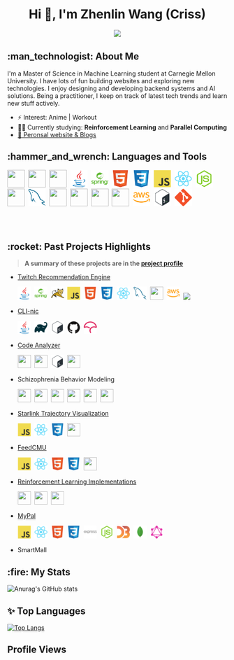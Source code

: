 <div id="header" align="center">
  <h1>Hi 👋, I'm Zhenlin Wang (Criss)</h1>
  <img src="https://media.giphy.com/media/3kPDmoWdBpQPNhCnUG/giphy.gif" width="300"/>
  
</div>

<h2> :man_technologist: About Me </h2>

I'm a Master of Science in Machine Learning student at Carnegie Mellon University. I have lots of fun building websites and exploring new technologies. I enjoy designing and developing backend systems and AI solutions. Being a practitioner, I keep on track of latest tech trends and learn new stuff actively.
- ⚡ Interest: Anime | Workout 
- 👨‍🏫 Currently studying: **Reinforcement Learning** and **Parallel Computing**
- [:ledger: Peronsal website & Blogs](http://criss-wang.github.io)

<h2> :hammer_and_wrench: Languages and Tools </h2>
<div>
  <img src="https://cdn.jsdelivr.net/gh/devicons/devicon/icons/cplusplus/cplusplus-original.svg" width="40" height="40"/>&nbsp;
  <img src="https://cdn.jsdelivr.net/gh/devicons/devicon/icons/python/python-original.svg" width="40" height="40"/>&nbsp;
  <img src="https://cdn.jsdelivr.net/gh/devicons/devicon/icons/pytorch/pytorch-original.svg" width="40" height="40"/>&nbsp;
  <img src="https://github.com/devicons/devicon/blob/master/icons/java/java-original.svg" title="Java" alt="Java" width="40" height="40"/>&nbsp;
  <img src="https://github.com/devicons/devicon/blob/master/icons/spring/spring-original-wordmark.svg" title="Spring" alt="Spring" width="40" height="40"/>&nbsp;
  <img src="https://github.com/devicons/devicon/blob/master/icons/html5/html5-original.svg" title="HTML5" alt="HTML" width="40" height="40"/>&nbsp; 
  <img src="https://github.com/devicons/devicon/blob/master/icons/css3/css3-original.svg"  title="CSS3" alt="CSS" width="40" height="40"/>&nbsp;
  <img src="https://github.com/devicons/devicon/blob/master/icons/javascript/javascript-original.svg" title="JavaScript" alt="JavaScript" width="40" height="40"/>&nbsp;
  <img src="https://github.com/devicons/devicon/blob/master/icons/react/react-original.svg" title="React" alt="React" width="40" height="40"/>&nbsp;
  <img src="https://github.com/devicons/devicon/blob/master/icons/nodejs/nodejs-original.svg" title="NodeJS" alt="NodeJS" height="40"/>&nbsp;
  <img src="https://cdn.jsdelivr.net/gh/devicons/devicon/icons/d3js/d3js-original.svg"  width="40" height="40"/>&nbsp;
  <img src="https://github.com/devicons/devicon/blob/master/icons/mysql/mysql-original.svg" title="MySQL"  alt="MySQL" width="40" height="40"/>&nbsp;
  <img src="https://cdn.jsdelivr.net/gh/devicons/devicon/icons/mongodb/mongodb-original.svg" width="40" height="40"/>&nbsp;
  <img src="https://cdn.jsdelivr.net/gh/devicons/devicon/icons/nginx/nginx-original.svg" width="40" height="40"/>&nbsp;
  <img src="https://cdn.jsdelivr.net/gh/devicons/devicon/icons/docker/docker-original.svg" width="40" height="40"/>&nbsp;
  <img src="https://cdn.jsdelivr.net/gh/devicons/devicon/icons/kubernetes/kubernetes-plain.svg" width="40" height="40"/>&nbsp;
  <img src="https://github.com/devicons/devicon/blob/master/icons/amazonwebservices/amazonwebservices-plain-wordmark.svg" title="AWS" alt="AWS" width="40" height="40"/>&nbsp;
  <img src="https://github.com/devicons/devicon/blob/master/icons/bash/bash-original.svg" title="bash" alt="bash" width="40" height="40"/>&nbsp;
  <img src="https://github.com/devicons/devicon/blob/master/icons/git/git-original.svg" title="Git" **alt="Git" width="40" height="40"/>
</div>

<br/><br/>

<h2> :rocket: Past Projects Highlights </h2>

> **A summary of these projects are in the [project profile](https://criss-wang.github.io/post/projects)**

- [Twitch Recommendation Engine](https://twitch-plus.herokuapp.com)
  
  <img src="https://github.com/devicons/devicon/blob/master/icons/java/java-original.svg" title="Java" alt="Java" width="30" height="30"/>&nbsp;
  <img src="https://github.com/devicons/devicon/blob/master/icons/spring/spring-original-wordmark.svg" title="Spring" alt="Spring" width="30" height="30"/>&nbsp;
  <img src="https://github.com/devicons/devicon/blob/master/icons/tomcat/tomcat-original.svg" width="30" height="30"/>&nbsp;
  <img src="https://github.com/devicons/devicon/blob/master/icons/javascript/javascript-original.svg" title="JavaScript" alt="JavaScript" width="30" height="30"/>&nbsp;
  <img src="https://github.com/devicons/devicon/blob/master/icons/html5/html5-original.svg" title="HTML5" alt="HTML" width="30" height="30"/>&nbsp;
  <img src="https://github.com/devicons/devicon/blob/master/icons/css3/css3-original.svg"  title="CSS3" alt="CSS" width="30" height="30"/>&nbsp;
  <img src="https://github.com/devicons/devicon/blob/master/icons/react/react-original.svg" title="React" alt="React" width="30" height="30"/>&nbsp;
  <img src="https://github.com/devicons/devicon/blob/master/icons/mysql/mysql-original.svg" title="MySQL" alt="MySQL" width="30" height="30"/>&nbsp;
  <img src="https://cdn.jsdelivr.net/gh/devicons/devicon/icons/docker/docker-original.svg" width="30" height="30"/>&nbsp;
  <img src="https://github.com/devicons/devicon/blob/master/icons/amazonwebservices/amazonwebservices-plain-wordmark.svg" width="30" height="30"/>&nbsp;
  <img src="https://svn.apache.org/repos/asf/comdev/project-logos/originals/maven.svg" height="25"/>
  
- [CLI-nic](https://ay2021s1-cs2103-w14-4.github.io/tp/)
  
  <img src="https://github.com/devicons/devicon/blob/master/icons/java/java-original.svg" title="Java" alt="Java" width="30" height="30"/>&nbsp;
  <img src="https://github.com/devicons/devicon/blob/master/icons/gradle/gradle-plain.svg" title="Java" alt="Java" width="30" height="30"/>&nbsp;
  <img src="https://github.com/devicons/devicon/blob/master/icons/bash/bash-plain.svg" title="bash" alt="bash" width="30" height="30"/>&nbsp;
  <img src="https://github.com/devicons/devicon/blob/master/icons/github/github-original.svg" title="bash" alt="bash" width="30" height="30"/>&nbsp;
  <img src="https://github.com/devicons/devicon/blob/master/icons/codecov/codecov-plain.svg" title="bash" alt="bash" width="30" height="30"/>&nbsp;
  
- [Code Analyzer](https://github.com/Criss-Wang/Code-Analyzer)

  <img src="https://cdn.jsdelivr.net/gh/devicons/devicon/icons/cplusplus/cplusplus-original.svg" width="30" height="30"/>&nbsp;
  <img src="https://cdn.jsdelivr.net/gh/devicons/devicon/icons/cmake/cmake-original.svg" width="30" height="30"/>&nbsp;
  <img src="https://github.com/devicons/devicon/blob/master/icons/bash/bash-plain.svg" title="bash" alt="bash" width="30" height="30"/>&nbsp;
  <img src="https://cdn.jsdelivr.net/gh/devicons/devicon/icons/linux/linux-original.svg" width="30" height="30"/>&nbsp;

- Schizophrenia Behavior Modeling

  <img src="https://cdn.jsdelivr.net/gh/devicons/devicon/icons/python/python-original.svg" width="30" height="30"/>&nbsp;
  <img src="https://cdn.jsdelivr.net/gh/devicons/devicon/icons/pytorch/pytorch-original.svg" width="30" height="30"/>&nbsp;
  <img src="https://cdn.jsdelivr.net/gh/devicons/devicon/icons/jupyter/jupyter-original.svg" width="30" height="30"/>&nbsp;
  <img src="https://cdn.jsdelivr.net/gh/devicons/devicon/icons/numpy/numpy-original.svg" width="30" height="30"/>&nbsp;
  <img src="https://cdn.jsdelivr.net/gh/devicons/devicon/icons/pandas/pandas-original.svg" width="30" height="30"/>&nbsp;
  <img src="https://cdn.jsdelivr.net/gh/devicons/devicon/icons/amazonwebservices/amazonwebservices-plain-wordmark.svg" width="30" height="30"/>&nbsp;
  
- [Starlink Trajectory Visualization](https://github.com/Criss-Wang/Satellite-Tracker)      
  
  <img src="https://github.com/devicons/devicon/blob/master/icons/javascript/javascript-original.svg" title="JavaScript" alt="JavaScript" width="30" height="30"/>&nbsp;
  <img src="https://github.com/devicons/devicon/blob/master/icons/react/react-original.svg" title="React" alt="React" width="30" height="30"/>&nbsp;
  <img src="https://github.com/devicons/devicon/blob/master/icons/css3/css3-original.svg"  title="CSS3" alt="CSS" width="30" height="30"/>&nbsp;
  <img src="https://cdn.jsdelivr.net/gh/devicons/devicon/icons/d3js/d3js-original.svg"  width="30" height="30"/>&nbsp;
                                    
- [FeedCMU](https://github.com/sanjana-shriram/hackcmu/tree/main/feedcmu)

  <img src="https://github.com/devicons/devicon/blob/master/icons/javascript/javascript-original.svg" title="JavaScript" alt="JavaScript" width="30" height="30"/>&nbsp;
  <img src="https://github.com/devicons/devicon/blob/master/icons/react/react-original.svg" title="React" alt="React" width="30" height="30"/>&nbsp;
  <img src="https://github.com/devicons/devicon/blob/master/icons/html5/html5-original.svg" title="HTML5" alt="HTML" width="30" height="30"/>&nbsp;
  <img src="https://github.com/devicons/devicon/blob/master/icons/css3/css3-original.svg"  title="CSS3" alt="CSS" width="30" height="30"/>&nbsp;
  <img src="https://cdn.jsdelivr.net/gh/devicons/devicon/icons/googlecloud/googlecloud-original.svg" width="30" height="30"/>&nbsp;
  
- [Reinforcement Learning Implementations](https://github.com/Criss-Wang/Deep-Reinforcement-Learning-Implementations)

  <img src="https://cdn.jsdelivr.net/gh/devicons/devicon/icons/python/python-original.svg" width="30" height="30"/>&nbsp;
  <img src="https://cdn.jsdelivr.net/gh/devicons/devicon/icons/pytorch/pytorch-original.svg" width="30" height="30"/>&nbsp;
  <img src="https://cdn.jsdelivr.net/gh/devicons/devicon/icons/jupyter/jupyter-original.svg" width="30" height="30"/>&nbsp;
  
- [MyPal](https://mypal-nus.herokuapp.com/)

  <img src="https://github.com/devicons/devicon/blob/master/icons/javascript/javascript-original.svg" title="JavaScript" alt="JavaScript" width="30" height="30"/>&nbsp;
  <img src="https://github.com/devicons/devicon/blob/master/icons/react/react-original.svg" title="React" alt="React" width="30" height="30"/>&nbsp;
  <img src="https://github.com/devicons/devicon/blob/master/icons/html5/html5-original.svg" title="HTML5" alt="HTML" width="30" height="30"/>&nbsp;
  <img src="https://github.com/devicons/devicon/blob/master/icons/css3/css3-original.svg"  title="CSS3" alt="CSS" width="30" height="30"/>&nbsp;
  <img src="https://github.com/devicons/devicon/blob/master/icons/express/express-original-wordmark.svg" title="MySQL" alt="MySQL" width="30" height="30"/>&nbsp;
  <img src="https://github.com/devicons/devicon/blob/master/icons/nodejs/nodejs-original.svg" title="MySQL" alt="MySQL" width="30" height="30"/>&nbsp;
  <img src="https://github.com/devicons/devicon/blob/master/icons/d3js/d3js-original.svg"  title="CSS3" alt="CSS" width="30" height="30"/>&nbsp;
  <img src="https://github.com/devicons/devicon/blob/master/icons/mongodb/mongodb-original.svg" title="MySQL" alt="MySQL" width="30" height="30"/>&nbsp;
  <img src="https://github.com/devicons/devicon/blob/master/icons/graphql/graphql-plain.svg" width="30" height="30"/>&nbsp;

- SmartMall

<!-- - AppStore: A Cloud and React based App Purchase Platform -->
<!-- - Tinnews: A Tinder-like News App     -->

<h2> :fire: My Stats </h2>

<!-- [![GitHub Streak](http://github-readme-streak-stats.herokuapp.com?user=criss-wang&theme=java-dark)](https://git.io/streak-stats) -->
![Anurag's GitHub stats](https://github-readme-stats.vercel.app/api?username=criss-wang&show_icons=true&theme=nord&count_private=true&hide=contribs)

<h2> ✨ Top Languages </h2>

[![Top Langs](https://github-readme-stats-2i6jc4br0-criss-wang.vercel.app/api/top-langs/?username=criss-wang&layout=compact&theme=nord&exclude_repo=github-readme-stats&hide=jupyter%20notebook,html,css,stylus&langs_count=5)](https://github.com/anuraghazra/github-readme-stats)

<h2> Profile Views </h2>
<img src="https://komarev.com/ghpvc/?username=criss-wang&style=flat-round&color=blue" alt=""/>


<!--
**Criss-Wang/Criss-Wang** is a ✨ _special_ ✨ repository because its `README.md` (this file) appears on your GitHub profile.

Here are some ideas to get you started:

- 🔭 I’m currently working on ...
- 🌱 I’m currently learning ...
- 👯 I’m looking to collaborate on ...
- 🤔 I’m looking for help with ...
- 💬 Ask me about ...
- 📫 How to reach me: ...
- 😄 Pronouns: ...
- ⚡ Interest: Anime | Workout 
-->
